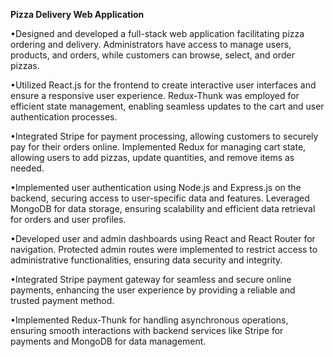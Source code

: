 **Pizza Delivery Web Application**

•Designed and developed a full-stack web application facilitating pizza ordering and delivery. Administrators have access to manage users, products, and orders, while customers can browse, select, and order pizzas.

•Utilized React.js for the frontend to create interactive user interfaces and ensure a responsive user experience. Redux-Thunk was employed for efficient state management, enabling seamless updates to the cart and user authentication processes.

•Integrated Stripe for payment processing, allowing customers to securely pay for their orders online. Implemented Redux for managing cart state, allowing users to add pizzas, update quantities, and remove items as needed.

•Implemented user authentication using Node.js and Express.js on the backend, securing access to user-specific data and features. Leveraged MongoDB for data storage, ensuring scalability and efficient data retrieval for orders and user profiles.

•Developed user and admin dashboards using React and React Router for navigation. Protected admin routes were implemented to restrict access to administrative functionalities, ensuring data security and integrity.

•Integrated Stripe payment gateway for seamless and secure online payments, enhancing the user experience by providing a reliable and trusted payment method.

•Implemented Redux-Thunk for handling asynchronous operations, ensuring smooth interactions with backend services like Stripe for payments and MongoDB for data management.
